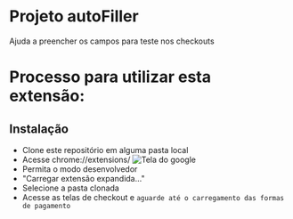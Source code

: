 # Projeto autoFiller
Ajuda a preencher os campos para teste nos checkouts

# Processo para utilizar esta extensão:

## Instalação

* Clone este repositório em alguma pasta local
* Acesse chrome://extensions/
![Tela do google](http://www.edivaldobrito.com.br/wp-content/uploads/2015/08/integrar-o-xtreme-download-manager-1.png "Tela do extensions")
* Permita o modo desenvolvedor 
* "Carregar extensão expandida…"
* Selecione a pasta clonada
* Acesse as telas de checkout e `aguarde até o carregamento das formas de pagamento `
